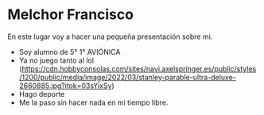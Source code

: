 # Melchor Francisco
En este lugar voy a hacer una pequeña presentación sobre mi.

* Soy alumno de 5° 1° AVIÓNICA
* Ya no juego tanto al lol
(https://cdn.hobbyconsolas.com/sites/navi.axelspringer.es/public/styles/1200/public/media/image/2022/03/stanley-parable-ultra-deluxe-2660885.jpg?itok=03sYixSy)
* Hago deporte
* Me la paso sin hacer nada en mi tiempo libre.
